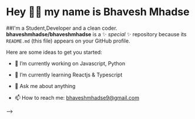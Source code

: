 



# Hey 👋🏻 my name is Bhavesh Mhadse 



##I'm a Student,Developer and a clean coder.
**bhaveshmhadse/bhaveshmhadse** is a ✨ _special_ ✨ repository because its `README.md` (this file) appears on your GitHub profile.

Here are some ideas to get you started:

- 🔭 I’m currently working on Javascript, Python
- 🌱 I’m currently learning Reactjs & Typescript


- 💬 Ask me about anything
- 📫 How to reach me: bhaveshmhadse9@gmail.com


-->
